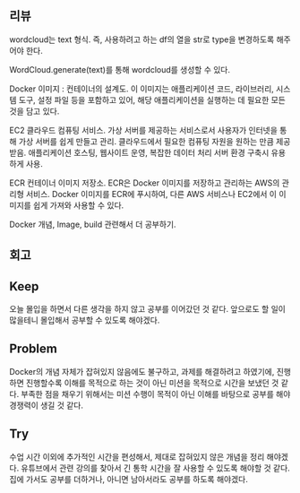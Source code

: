 ## 리뷰

wordcloud는 text 형식. 즉, 사용하려고 하는 df의 열을 str로 type을 변경하도록 해주어야 한다.

WordCloud.generate(text)를 통해 wordcloud를 생성할 수 있다.

Docker 이미지 : 컨테이너의 설계도. 이 이미지는 애플리케이션 코드, 라이브러리, 시스템 도구, 설정 파일 등을 포함하고 있어, 해당 애플리케이션을 실행하는 데 필요한 모든 것을 담고 있다.

EC2
클라우드 컴퓨팅 서비스. 가상 서버를 제공하는 서비스로서 사용자가 인터넷을 통해 가상 서버를 쉽게 만들고 관리.
클라우드에서 필요한 컴퓨팅 자원을 원하는 만큼 제공 받음.
애플리케이션 호스팅, 웹사이트 운영, 복잡한 데이터 처리 서버 환경 구축시 유용하게 사용.

ECR
컨테이너 이미지 저장소. ECR은 Docker 이미지를 저장하고 관리하는 AWS의 관리형 서비스. Docker 이미지를 ECR에 푸시하여, 다른 AWS 서비스나 EC2에서 이 이미지를 쉽게 가져와 사용할 수 있다.

Docker 개념, Image, build 관련해서 더 공부하기.

## 회고
## Keep
오늘 몰입을 하면서 다른 생각을 하지 않고 공부를 이어갔던 것 같다. 앞으로도 할 일이 많을테니 몰입해서 공부할 수 있도록 해야겠다.

## Problem
Docker의 개념 자체가 잡혀있지 않음에도 불구하고, 과제를 해결하려고 하였기에, 진행하면 진행할수록 이해를 목적으로 하는 것이 아닌 미션을 목적으로 시간을 보냈던 것 같다. 부족한 점을 채우기 위해서는 미션 수행이 목적이 아닌 이해를 바탕으로 공부를 해야 경쟁력이 생길 것 같다.

## Try
수업 시간 이외에 추가적인 시간을 편성해서, 제대로 잡혀있지 않은 개념을 정리 해야겠다. 유튜브에서 관련 강의를 찾아서 긴 통학 시간을 잘 사용할 수 있도록 해야할 것 같다. 집에 가서도 공부를 더하거나, 아니면 남아서라도 공부를 하도록 해야겠다.